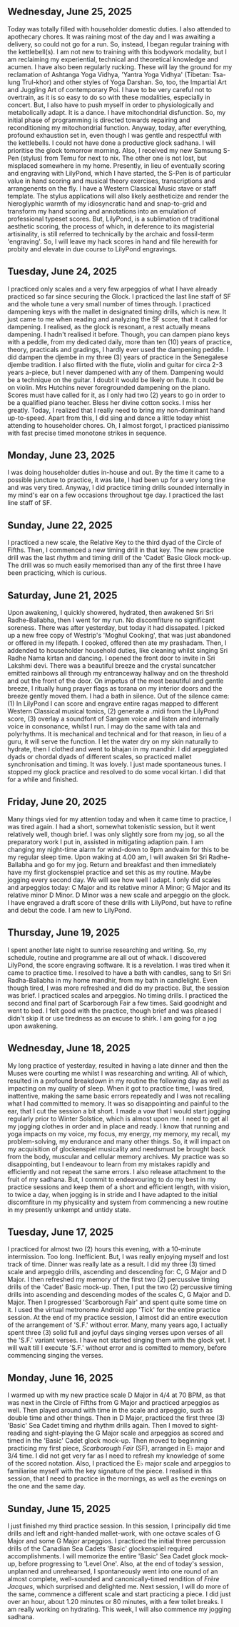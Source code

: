 ## Wednesday, June 25, 2025 ##

Today was totally filled with householder domestic duties. I also attended to apothecary chores. It was raining most of the day and I was awaiting a delivery, so could not go for a run. So, instead, I began regular training with the kettlebell(s). I am not new to training with this bodywork modality, but I am reclaiming my experiential, technical and theoretical knowledge and acumen. I have also been regularly rucking. These will lay the ground for my reclamation of Ashtanga Yoga Vidhya, 'Yantra Yoga Vidhya' (Tibetan: Tsa-lung Trul-khor) and other styles of Yoga Darshan. So, too, the Impartial Art and Juggling Art of contemporary Poi. I have to be very careful not to overtrain, as it is so easy to do so with these modalities, especially in concert. But, I also have to push myself in order to physiologically and metabolically adapt. It is a dance. I have mitochondrial disfunction. So, my initial phase of programming is directed towards repairing and reconditioning my mitochondrial function. Anyway, today, after everything, profound exhaustion set in, even though I was gentle and respectful with the kettlebells. I could not have done a productive glock sadhana. I will prioritise the glock tomorrow morning. Also, I received my new Samsung S-Pen (stylus) from Temu for next to nix. The other one is not lost, but misplaced somewhere in my home. Presently, in lieu of eventually scoring and engraving with LilyPond, which I have started, the S-Pen is of particular value in hand scoring and musical theory exercises, transcriptions and arrangenents on the fly. I have a Western Classical Music stave or staff template. The stylus applications will also likely aestheticize and render the hieroglyphic warmth of my idiosyncratic hand and snap-to-grid and transform my hand scoring and annotations into an emulation of professional typeset scores. But, LilyPond, is a sublimation of traditional aesthetic scoring, the process of which, in deference to its magisterial artisinality, is still referred to technically by the archaic and fossil-term 'engraving'. So, I will leave my hack scores in hand and file herewith for probity and elevate in due course to LilyPond engravings.

## Tuesday, June 24, 2025 ##

I practiced only scales and a very few arpeggios of what I have already practiced so far since securing the Glock. I practiced the last line staff of SF and the whole tune a very small number of times through. I practiced dampening keys with the mallet in designated timing drills, which is new. It just came to me when reading and analyzing the SF score, that it called for dampening. I realised, as the glock is resonant, a rest actually means dampening. I hadn't realised it before. Though, you can dampen piano keys with a peddle, from my dedicated daily, more than ten (10) years of practice, theory, practicals and gradings, I hardly ever used the dampening peddle. I did dampen the djembe in my three (3) years of practice in the Senegalese djembe tradition. I also flirted with the flute, violin and guitar for circa 2-3 years a-piece, but I never dampened with any of them. Dampening would be a technique on the guitar. I doubt it would be likely on flute. It could be on violin. Mrs Hutchins never foregrounded dampening on the piano. Scores must have called for it, as I only had two (2) years to go in order to be a qualified piano teacher. Bless her divine cotton socks. I miss her greatly. Today, I realized that I really need to bring my non-dominant hand up-to-speed. Apart from this, I did sing and dance a little today whist attending to householder chores. Oh, I almost forgot, I practiced pianissimo with fast precise timed monotone strikes in sequence.

## Monday, June 23, 2025 ##

I was doing householder duties in-house and out. By the time it came to a possible juncture to practice, it was late, I had been up for a very long tine and was very tired. Anyway, I did practice timing drills sounded internally in my mind's ear on a few occasions throughout tge day. I practiced the last line staff of SF.  


## Sunday, June 22, 2025 ##

I practiced a new scale, the Relative Key to the third dyad of the Circle of Fifths. Then, I commenced a new timing drill in that key. The new practice drill was the last rhythm and timing drill of the 'Cadet' Basic Glock mock-up. The drill was so much easily memorised than any of the first three I have been practicing, which is curious.

## Saturday, June 21, 2025 ##

Upon awakening, I quickly showered, hydrated, then awakened Sri Sri Radhe-Ballabha, then I went for my run. No discomfiture no significant soreness. There was after yesterday, but today it had dissapated. I picked up a new free copy of Westrip's 'Moghul Cooking', that was just abandoned or offered in my lifepath. I cooked, offered then ate my prashadam. Then, I addended to householder household duties, like cleaning whilst singing Sri Radhe Nama kirtan and dancing. I opened the front door to invite in Sri Lakshmi devi. There was a beautiful breeze and the crystal suncatcher emitted rainbows all through my entranceway hallway and on the threshold and out the front of the door. On impetus of the most beautiful and gentle breeze, I ritually hung prayer flags as torana on my interior doors and the breeze gently moved them. I had a bath in silence. Out of the silence came: (1) In LilyPond I can score and engrave entire ragas mapped to different Western Classical musical tonics, (2) generate a .midi from the LilyPond score, (3) overlay a soundfont of Sangam voice and listen and internally voice in consonance, whilst I run. I may do the same with tala and polyrhythms. It is mechanical and technical and for that reason, in lieu of a guru, it will serve the function. I let the water dry on my skin naturally to hydrate, then I clothed and went to bhajan in my mandhir. I did arpeggiated dyads or chordal dyads of different scales, so practiced mallet synchronisation and timing. It was lovely. I just made spontaneous tunes. I stopped my glock practice and resolved to do some vocal kirtan. I did that for a while and finished.

## Friday, June 20, 2025 ##

Many things vied for my attention today and when it came time to practice, I was tired again. I had a short, somewhat tokenistic session, but it went relatively well, though brief. I was only slightly sore from my jog, so all the preparatory work I put in, assisted in mitigating adaption pain. I am changing my night-time alarm for wind-down to 9pm andvaim for this to be my regular sleep time. Upon waking at 4.00 am, I will awaken Sri Sri Radhe-Ballabha and go for my jog. Return and breakfast and then immediately have my first glockenspiel practice and set this as my routine. Maybe jogging every second day. We will see how well I adapt. I only did scales and arpeggios today: C Major and its relative minor A Minor; G Major and its relative minor D Minor. D Minor was a new scale and arpeggio on the glock. I have engraved a draft score of these drills with LilyPond, but have to refine and debut the code. I am new to LilyPond.

## Thursday, June 19, 2025 ##

I spent another late night to sunrise researching and writing. So, my schedule, routine and programme are all out of whack. I discovered LilyPond, the score engraving software. It is a revelation. I was tired when it came to practice time. I resolved to have a bath with candles, sang to Sri Sri Radha-Ballabha in my home mandhir, from my bath in candlelight. Even though tired, I was more refreshed and did do my practice. But, the session was brief. I practiced scales and arpeggios. No timing drills. I practiced the second and final part of Scarborough Fair a few times. Said goodnight and went to bed. I felt good with the practice, though brief and was pleased I didn't skip it or use tiredness as an excuse to shirk. I am going for a jog upon awakening.

## Wednesday, June 18, 2025 ##

My long practice of yesterday, resulted in having a late dinner and then the Muses were courting me whilst I was researching and writing. All of which, resulted in a profound breakdown in my routine the following day as well as impacting on my quality of sleep. When it got to practice time, I was tired, inattentive, making the same basic errors repeatedly and I was not recalling what I had committed to memory. It was so disappointing and painful to the ear, that I cut the session a bit short. I made a vow that I would start jogging regularly prior to Winter Solstice, which is almost upon me. I need to get all my jogging clothes in order and in place and ready. I know that running and yoga impacts on my voice, my focus, my energy, my memory, my recall, my problem-solving, my endurance and many other things. So, it will impact on my acquisition of glockenspiel musicality and needsmust be brought back from the body, muscular and cellular memory archives. My practice was so disappointing, but I endeavour to learn from my mistakes rapidly and efficiently and not repeat the same errors. I also release attachment to the fruit of my sadhana. But, I commit to endeavouring to do my best in my practice sessions and keep them of a short and efficient length, with vision, to twice a day, when jogging is in stride and I have adapted to the initial discomfiture in my physicality and system from commencing a new routine in my presently unkempt and untidy state.

## Tuesday, June 17, 2025 ##

I practiced for almost two (2) hours this evening, with a 10-minute intermission. Too long. Inefficient. But, I was really enjoying myself and lost track of time. Dinner was really late as a result. I did my three (3) timed scale and arpeggio drills, ascending and descending for: C, G Major and D Major. I then refreshed my memory of the first two (2) percussive timing drills of the 'Cadet' Basic mock-up. Then, I put the two (2) percussive timing drills into ascending and descending modes of the scales C, G Major and D. Major. Then I progressed 'Scarborough Fair' and spent quite some time on it. I used the virtual metronome Android app 'Tick' for the entire practice session. At the end of my practice session, I almost did an entire execution of the arrangement of 'S.F.' without error.  Many, many years ago, I actually spent three (3) solid full and joyful days singing verses upon verses of all the 'S.F.' variant verses. I have not started singing them with the glock yet. I will wait till I execute 'S.F.' without error and is comitted to memory, before commencing singing the verses.

## Monday, June 16, 2025 ##

I warmed up with my new practice scale D Major in 4/4 at 70 BPM, as that was next in the Circle of Fifths from G Major and practiced arpeggios as well. Then played around with time in the scale and arpeggio, such as double time and other things. Then in D Major, practiced the first three (3) 'Basic' Sea Cadet timing and rhythm drills again. Then I moved to sight-reading and sight-playing the G Major scale and arpeggios as scored and timed in the 'Basic' Cadet glock mock-up. Then moved to beginning practicing my first piece, *Scarborough Fair* (SF), arranged in E♭ major and 3/4 time. I did not get very far as I need to refresh my knowledge of some of the scored notation. Also, I practiced the E♭ major scale and arpeggios to familiarise myself with the key signature of the piece. I realised in this session, that I need to practice in the mornings, as well as the evenings on the one and the same day.

## Sunday, June 15, 2025 ##

I just finished my third practice session. In this session, I principally did time drills and left and right-handed mallet-work, with one octave scales of G Major and some G Major arpeggios. I practiced the initial three percussion drills of the Canadian Sea Cadets 'Basic' glockenspiel required accomplishments. I will memorize the entire 'Basic' Sea Cadet glock mock-up, before progressing to 'Level One'. Also, at the end of today's session, unplanned and unrehearsed, I spontaneously went into one round of an almost complete, well-sounded and canonically-timed rendition of *Frère Jacques*, which surprised and delighted me. Next session, I will do more of the same, commence a different scale and start practicing a piece. I did just over an hour, about 1.20 minutes or 80 minutes, with a few toilet breaks. I am really working on hydrating. This week, I will also commence my jogging sadhana.
